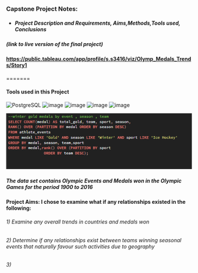 
### Capstone Project Notes:
##### <ul><li>Project Description and Requirements, Aims,Methods,Tools used, Conclusions </li></ul>

##### *(link to live version of the final project)*
#### https://public.tableau.com/app/profile/s.s3416/viz/Olymp_Medals_Trends/Story1 
=======
#### Tools used in this Project

![PostgreSQL](https://a11ybadges.com/badge?logo=postgresql)  ![image](https://github.com/ssoehdata/SQL_for_Data_Science_Specialization_Course/assets/150803481/7fdb4c26-a680-4985-9bc9-39a147d4f8d3) ![image](https://img.shields.io/badge/Microsoft_SQL_Server-CC2927?style=for-the-badge&logo=microsoft-sql-server&logoColor=white) ![image](https://img.shields.io/badge/Tableau-E97627?style=for-the-badge&logo=Tableau&logoColor=white) 
![image](https://img.shields.io/badge/Microsoft_Excel-217346?style=for-the-badge&logo=microsoft-excel&logoColor=white) 


![alt text](https://github.com/ssoehdata/SQL_for_Data_Science_Specialization_Course/blob/main/Courses/4_SQL_for_DataScience_Capstone_Project/Capstone_Project/Final_Project_Materials/SQLQueries_examples/goldmedal_window_function.png) 

##### The data set contains Olympic Events and Medals won in the Olympic Games for the period 1900 to 2016
#### Project Aims: I chose to examine what if any relationships existed in the following:
###### <n1>1) Examine any overall trends in countries and medals won
###### <n1>2) Determine if any relationships exist between teams winning seasonal events that naturally favour such activities due to geography
###### <n1>3) 



